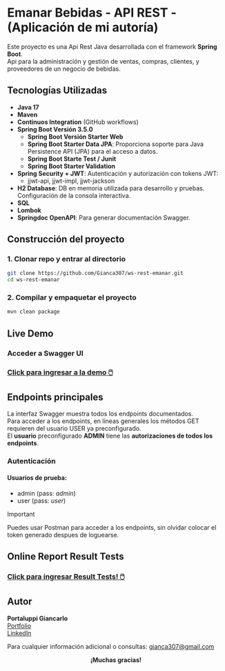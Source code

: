 # Emanar Bebidas - API REST - (Aplicación de mi autoría)

Este proyecto es una Api Rest Java desarrollada con el framework **Spring Boot**. \
Api para la administración y gestión de ventas, compras, clientes, y proveedores de un negocio de bebidas.

## Tecnologías Utilizadas
- **Java 17**
- **Maven**
- **Continuos Integration** (GitHub workflows)
- **Spring Boot Versión 3.5.0**
  - **Spring Boot Versión Starter Web**
  - **Spring Boot Starter Data JPA**: Proporciona soporte para Java Persistence API (JPA) para el acceso a datos.
  - **Spring Boot Starte Test / Junit**
  - **Spring Boot Starter Validation**
- **Spring Security + JWT**: Autenticación y autorización con tokens JWT:
  - jjwt-api, jjwt-impl, jjwt-jackson 
- **H2 Database**: DB en memoria utilizada para desarrollo y pruebas. Configuración de la consola interactiva.
- **SQL**
- **Lombok**
- **Springdoc OpenAPI**: Para generar documentación Swagger.

## Construcción del proyecto
### 1. Clonar repo y entrar al directorio
```bash
git clone https://github.com/Gianca307/ws-rest-emanar.git
cd ws-rest-emanar
```

### 2. Compilar y empaquetar el proyecto
```bash
mvn clean package
```


## Live Demo
### Acceder a Swagger UI

### [Click para ingresar a la demo 🖱️](https://ws-rest-emanar.onrender.com/swagger-ui.html)

## Endpoints principales
La interfaz Swagger muestra todos los endpoints documentados.\
Para acceder a los endpoints, en líneas generales los métodos GET requieren del usuario USER ya preconfigurado.\
El **usuario** preconfigurado **ADMIN** tiene las **autorizaciones de todos los endpoints**.

### Autenticación
#### Usuarios de prueba:
- admin (pass: *admin*)
- user (pass: *user*)
  
> [!IMPORTANT]
> Puedes usar Postman para acceder a los endpoints, sin olvidar colocar el token generado despues de loguearse.

## Online Report Result Tests
### [Click para ingresar Result Tests! 🖱️](https://gianca307.github.io/ws-rest-emanar/)

## Autor
**Portaluppi Giancarlo**\
[Portfolio](https://gianca307.github.io/portfolio/)\
[LinkedIn](www.linkedin.com/in/giancarlo-portaluppi-b33637228)

Para cualquier información adicional o consultas: <gianca307@gmail.com>

<p align="center"><b>¡Muchas gracias!</b></p>
